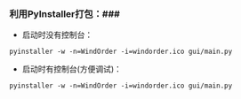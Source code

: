 ### 利用PyInstaller打包：###- 启动时没有控制台：```pyinstaller -w -n=WindOrder -i=windorder.ico gui/main.py```- 启动时有控制台(方便调试)：```pyinstaller -w -n=WindOrder -i=windorder.ico gui/main.py```
